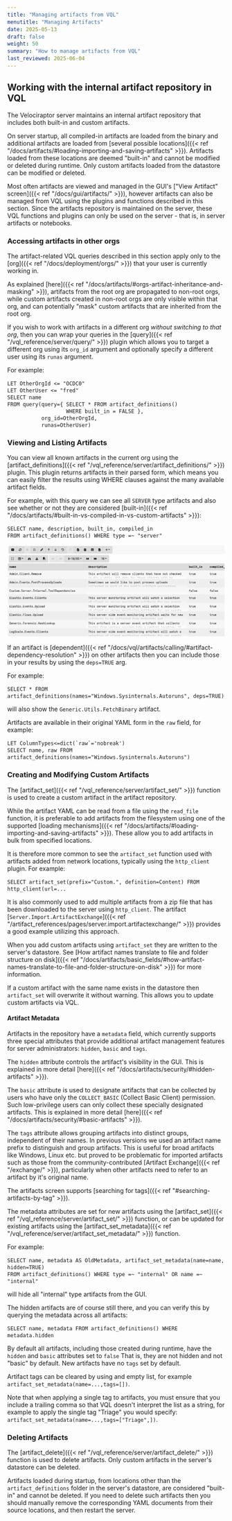 ```yaml
---
title: "Managing artifacts from VQL"
menutitle: "Managing Artifacts"
date: 2025-05-13
draft: false
weight: 50
summary: "How to manage artifacts from VQL"
last_reviewed: 2025-06-04
---
```


## Working with the internal artifact repository in VQL

The Velociraptor server maintains an internal artifact repository that includes
both built-in and custom artifacts.

On server startup, all compiled-in artifacts are loaded from the binary and
additional artifacts are loaded from
[several possible locations]({{< ref "/docs/artifacts/#loading-importing-and-saving-artifacts" >}}).
Artifacts loaded from these locations are deemed "built-in" and cannot be
modified or deleted during runtime. Only custom artifacts loaded from the
datastore can be modified or deleted.

Most often artifacts are viewed and managed in the GUI's
["View Artifact" screen]({{< ref "/docs/gui/artifacts/" >}}),
however artifacts can also be managed from VQL using the plugins and functions
described in this section. Since the artifacts repository is maintained on the
server, these VQL functions and plugins can only be used on the server - that
is, in server artifacts or notebooks.

### Accessing artifacts in other orgs

The artifact-related VQL queries described in this section apply only to the
[org]({{< ref "/docs/deployment/orgs/" >}}) that your user is currently working
in.

As explained [here]({{< ref "/docs/artifacts/#orgs-artifact-inheritance-and-masking" >}}),
artifacts from the root org are propagated to non-root orgs, while custom
artifacts created in non-root orgs are only visible within that org, and can
potentially "mask" custom artifacts that are inherited from the root org.

If you wish to work with artifacts in a different org _without switching to that
org_, then you can wrap your queries in the
[query]({{< ref "/vql_reference/server/query/" >}}) plugin which allows you to
target a different org using its `org_id` argument and optionally specify a
different user using its `runas` argument.

For example:

```vql
LET OtherOrgId <= "OCDC0"
LET OtherUser <= "fred"
SELECT name
FROM query(query={ SELECT * FROM artifact_definitions()
                   WHERE built_in = FALSE },
           org_id=OtherOrgId,
           runas=OtherUser)
```


### Viewing and Listing Artifacts

You can view all known artifacts in the current org using the
[artifact_definitions]({{< ref "/vql_reference/server/artifact_definitions/" >}})
plugin. This plugin returns artifacts in their parsed form, which means you can
easily filter the results using WHERE clauses against the many available
artifact fields.

For example, with this query we can see all `SERVER` type artifacts and also see
whether or not they are considered
[built-in]({{< ref "/docs/artifacts/#built-in-vs-compiled-in-vs-custom-artifacts" >}}):

```vql
SELECT name, description, built_in, compiled_in
FROM artifact_definitions() WHERE type =~ "server"
```

![artifact_definitions query](artifact_definitions_01.png)

If an artifact is
[dependent]({{< ref "/docs/vql/artifacts/calling/#artifact-dependency-resolution" >}})
on other artifacts then you can include those in your results by using the
`deps=TRUE` arg.

For example:

```vql
SELECT * FROM artifact_definitions(names="Windows.Sysinternals.Autoruns", deps=TRUE)
```
will also show the `Generic.Utils.FetchBinary` artifact.

Artifacts are available in their original YAML form in the `raw` field, for
example:

```vql
LET ColumnTypes<=dict(`raw`='nobreak')
SELECT name, raw FROM artifact_definitions(names="Windows.Sysinternals.Autoruns")
```

### Creating and Modifying Custom Artifacts

The [artifact_set]({{< ref "/vql_reference/server/artifact_set/" >}})
function is used to create a custom artifact in the artifact repository.

While the artifact YAML can be read from a file using the `read_file` function,
it is preferable to add artifacts from the filesystem using one of the supported
[loading mechanisms]({{< ref "/docs/artifacts/#loading-importing-and-saving-artifacts" >}}).
These allow you to add artifacts in bulk from specified locations.

It is therefore more common to see the `artifact_set` function used with
artifacts added from network locations, typically using the `http_client`
plugin. For example:

```vql
SELECT artifact_set(prefix="Custom.", definition=Content) FROM http_client(url=...
```

It is also commonly used to add multiple artifacts from a zip file that has been
downloaded to the server using `http_client`. The artifact
[`Server.Import.ArtifactExchange`]({{< ref "/artifact_references/pages/server.import.artifactexchange/" >}})
provides a good example utilizing this approach.

When you add custom artifacts using `artifact_set` they are written to the
server's datastore. See
[How artifact names translate to file and folder structure on disk]({{< ref "/docs/artifacts/basic_fields/#how-artifact-names-translate-to-file-and-folder-structure-on-disk" >}})
for more information.

If a custom artifact with the same name exists in the datastore then
`artifact_set` will overwrite it without warning. This allows you to update
custom artifacts via VQL.

#### Artifact Metadata

Artifacts in the repository have a `metadata` field, which currently supports
three special attributes that provide additional artifact management features
for server administrators: `hidden`, `basic` and `tags`.

The `hidden` attribute controls the artifact's visibility in the GUI. This is
explained in more detail
[here]({{< ref "/docs/artifacts/security/#hidden-artifacts" >}}).

The `basic` attribute is used to designate artifacts that can be collected by
users who have only the `COLLECT_BASIC` (Collect Basic Client) permission. Such
low-privilege users can only collect these specially designated artifacts. This
is explained in more detail
[here]({{< ref "/docs/artifacts/security/#basic-artifacts" >}}).

The `tags` attribute allows grouping artifacts into distinct groups,
independent of their names. In previous versions we used an artifact name prefix
to distinguish and group artifacts. This is useful for broad artifacts like
Windows, Linux etc. but proved to be problematic for imported artifacts such as
those from the community-contributed [Artifact Exchange]({{< ref "/exchange/" >}}),
particularly when other artifacts need to refer to an artifact by it's original name.

The artifacts screen supports
[searching for tags]({{< ref "#searching-artifacts-by-tag" >}}).

The metadata attributes are set for new artifacts using the
[artifact_set]({{< ref "/vql_reference/server/artifact_set/" >}})
function, or can be updated for existing artifacts using the
[artifact_set_metadata]({{< ref "/vql_reference/server/artifact_set_metadata/" >}})
function.

For example:

```vql
SELECT name, metadata AS OldMetadata, artifact_set_metadata(name=name, hidden=TRUE)
FROM artifact_definitions() WHERE type =~ "internal" OR name =~ "internal"
```
will hide all "internal" type artifacts from the GUI.

The hidden artifacts are of course still there, and you can verify this by
querying the metadata across all artifacts:

```vql
SELECT name, metadata FROM artifact_definitions() WHERE metadata.hidden
```

By default all artifacts, including those created during runtime, have the
`hidden` and `basic` attributes set to `false` That is, they are not hidden and
not "basic" by default. New artifacts have no `tags` set by default.

Artifact tags can be cleared by using and empty list,
for example `artifact_set_metadata(name=...,tags=[])`.

Note that when applying a single tag to artifacts, you must ensure that you
include a trailing comma so that VQL doesn't interpret the list as a string, for
example to apply the single tag "Triage" you would specify:
`artifact_set_metadata(name=...,tags=["Triage",])`.

### Deleting Artifacts

The
[artifact_delete]({{< ref "/vql_reference/server/artifact_delete/" >}})
function is used to delete artifacts.
Only custom artifacts in the server's datastore can be deleted.

Artifacts loaded during startup, from locations other than the
`artifact_definitions` folder in the server's datastore, are considered
"built-in" and cannot be deleted. If you need to delete such artifacts then you
should manually remove the corresponding YAML documents from their source
locations, and then restart the server.
